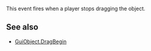 This event fires when a player stops dragging the object.

See also
--------

*   [GuiObject.DragBegin](https://developer.roblox.com/en-us/api-reference/event/GuiObject/DragBegin)